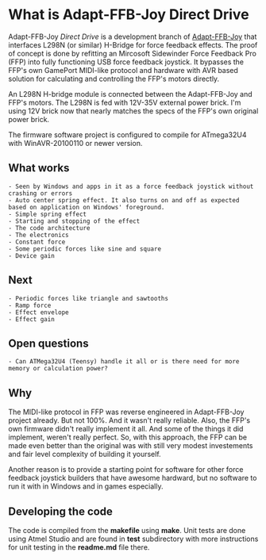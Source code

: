 # What is Adapt-FFB-Joy Direct Drive #

Adapt-FFB-Joy _Direct Drive_ is a development branch of [Adapt-FFB-Joy](https://github.com/tloimu/adapt-ffb-joy) that interfaces L298N (or similar) H-Bridge for force feedback effects. The proof of concept is done by refitting an Mircosoft Sidewinder Force Feedback Pro (FFP) into fully functioning USB force feedback joystick. It bypasses the FFP's own GamePort MIDI-like protocol and hardware with AVR based solution for calculating and controlling the FFP's motors directly.

An L298N H-bridge module is connected between the Adapt-FFB-Joy and FFP's motors. The L298N is fed with 12V-35V external power brick. I'm using 12V brick now that nearly matches the specs of the FFP's own original power brick.

The firmware software project is configured to compile for ATmega32U4 with WinAVR-20100110 or newer version.

## What works
    - Seen by Windows and apps in it as a force feedback joystick without crashing or errors
    - Auto center spring effect. It also turns on and off as expected based on application on Windows' foreground.
    - Simple spring effect
    - Starting and stopping of the effect
    - The code architecture
    - The electronics
    - Constant force
    - Some periodic forces like sine and square
    - Device gain

## Next
    - Periodic forces like triangle and sawtooths
    - Ramp force
    - Effect envelope
    - Effect gain

## Open questions

    - Can ATMega32U4 (Teensy) handle it all or is there need for more memory or calculation power?

## Why

The MIDI-like protocol in FFP was reverse engineered in Adapt-FFB-Joy project already. But not 100%. And it wasn't really reliable. Also, the FFP's own firmware didn't really implement it all. And some of the things it did implement, weren't really perfect. So, with this approach, the FFP can be made even better than the original was with still very modest investements and fair level complexity of building it yourself.

Another reason is to provide a starting point for software for other force feedback joystick builders that have awesome hardward, but no software to run it with in Windows and in games especially.

## Developing the code

The code is compiled from the **makefile** using **make**. Unit tests are done using Atmel Studio and are found in **test** subdirectory with more instructions for unit testing in the **readme.md** file there.
